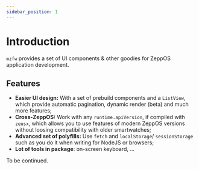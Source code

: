 ```yaml
---
sidebar_position: 1
---
```


# Introduction
`mzfw` provides a set of UI components & other goodies for
ZeppOS application development.

## Features
- **Easier UI design:** With a set of prebuild components and a 
  `ListView`, which provide automatic pagination, dynamic 
  render (beta) and much more features;
- **Cross-ZeppOS:** Work with any `runtime.apiVersion`, if compiled 
  with `zeusx`, which allows you to use features of modern ZeppOS 
  versions without loosing compatibility with older smartwatches;
- **Advanced set of polyfills:** Use `fetch` and `localStorage`/
  `sessionStorage` such as you do it when writing for NodeJS or
  browsers;
- **Lot of tools in package**: on-screen keyboard, ...

To be continued.
